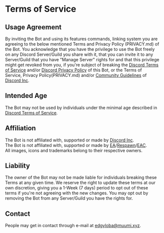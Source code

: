 # Terms of Service

## Usage Agreement

By inviting the Bot and using its features commands, linking system you are agreeing to the below mentioned Terms and Privacy Policy (PRIVACY.md) of the Bot.
You acknowledge that you have the privilege to use the Bot freely on any Discord Server/Guild you share with it, that you can invite it to any Server/Guild that you have "Manage Server" rights for and that this privilege might get revoked from you, if you're subject of breaking the [Discord Terms of Service](https://discord.com/terms) and/or [Discord Privacy Policy](https://discord.com/privacy) of this Bot, or the Terms of Service, Privacy Policy(PRIVACY.md) and/or [Community Guidelines](https://discord.com/guidelines) of [Discord Inc](https://discord.com).

## Intended Age

The Bot may not be used by individuals under the minimal age described in [Discord Terms of Service](https://discord.com/terms).

## Affiliation

The Bot is not affiliated with, supported or made by [Discord Inc](https://discord.com).<br>
The Bot is not affiliated with, supported or made by [EA](https://www.ea.com)/[Respawn](https://www.respawn.com)/[EAC](https://www.easy.ac). <br>
All images, icons and trademarks belong to their respective owners.

## Liability

The owner of the Bot may not be made liable for individuals breaking these Terms at any given time.
We reserve the right to update these terms at our own discretion, giving you a 1-Week (7 days) period to opt out of these terms if you're not agreeing with the new changes.
You may opt out by removing the Bot from any Server/Guild you have the rights for.

## Contact

People may get in contact through e-mail at <edgyloba@muumi.xyz>.


